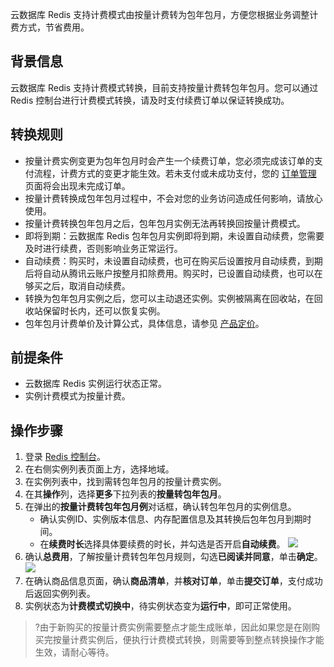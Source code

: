 云数据库 Redis 支持计费模式由按量计费转为包年包月，方便您根据业务调整计费方式，节省费用。

## 背景信息

云数据库 Redis 支持计费模式转换，目前支持按量计费转包年包月。您可以通过 Redis 控制台进行计费模式转换，请及时支付续费订单以保证转换成功。

## 转换规则

- 按量计费实例变更为包年包月时会产生一个续费订单，您必须完成该订单的支付流程，计费方式的变更才能生效。若未支付或未成功支付，您的 [订单管理](https://console.cloud.tencent.com/expense/deal) 页面将会出现未完成订单。
- 按量计费转换成包年包月过程中，不会对您的业务访问造成任何影响，请放心使用。
- 按量计费转换包年包月之后，包年包月实例无法再转换回按量计费模式。
- 即将到期：云数据库 Redis 包年包月实例即将到期，未设置自动续费，您需要及时进行续费，否则影响业务正常运行。
- 自动续费：购买时，未设置自动续费，也可在购买后设置按月自动续费，到期后将自动从腾讯云账户按整月扣除费用。购买时，已设置自动续费，也可以在够买之后，取消自动续费。
- 转换为包年包月实例之后，您可以主动退还实例。实例被隔离在回收站，在回收站保留时长内，还可以恢复实例。
- 包年包月计费单价及计算公式，具体信息，请参见 [产品定价](https://cloud.tencent.com/document/product/239/9894)。

## 前提条件

- 云数据库 Redis 实例运行状态正常。
- 实例计费模式为按量计费。

## 操作步骤

1. 登录 [Redis 控制台](https://console.cloud.tencent.com/redis)。
2. 在右侧实例列表页面上方，选择地域。
3. 在实例列表中，找到需转包年包月的按量计费实例。
4. 在其**操作**列，选择**更多**下拉列表的**按量转包年包月**。
5. 在弹出的**按量计费转包年包月例**对话框，确认转包年包月的实例信息。
   - 确认实例ID、实例版本信息、内存配置信息及其转换后包年包月到期时间。
   - 在**续费时长**选择具体要续费的时长，并勾选是否开启**自动续费**。
   ![](https://qcloudimg.tencent-cloud.cn/raw/9b92b438097e3c55dff9d00d01745507.png)
6. 确认**总费用**，了解按量计费转包年包月规则，勾选**已阅读并同意**，单击**确定**。
   ![](https://qcloudimg.tencent-cloud.cn/raw/9b92b438097e3c55dff9d00d01745507.png)
7. 在确认商品信息页面，确认**商品清单**，并**核对订单**，单击**提交订单**，支付成功后返回实例列表。
8. 实例状态为**计费模式切换中**，待实例状态变为**运行中**，即可正常使用。
>?由于新购买的按量计费实例需要整点才能生成账单，因此如果您是在刚购买完按量计费实例后，便执行计费模式转换，则需要等到整点转换操作才能生效，请耐心等待。
